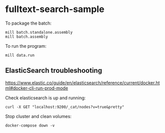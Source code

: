 # fulltext-search-sample

To package the batch:
```
mill batch.standalone.assembly
mill batch.assembly
```


To run the program:
```
mill data.run
```


## ElasticSearch troubleshooting

https://www.elastic.co/guide/en/elasticsearch/reference/current/docker.html#docker-cli-run-prod-mode

Check elasticsearch is up and running: 
```
curl -X GET "localhost:9200/_cat/nodes?v=true&pretty"
```

Stop cluster and clean volumes:
```
docker-compose down -v
```